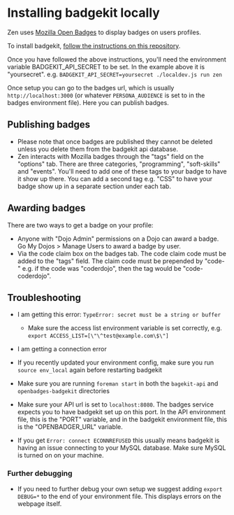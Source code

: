 # Installing badgekit locally

Zen uses [Mozilla Open Badges](http://badgekit.openbadges.org/) to display badges on users profiles.

To install badgekit, [follow the instructions on this repository](https://github.com/mozilla/openbadges-badgekit/wiki/BadgeKit-Self-Hosting-Guide).

Once you have followed the above instructions, you'll need the environment variable BADGEKIT_API_SECRET to be set. In the example above it is "yoursecret". e.g. `BADGEKIT_API_SECRET=yoursecret ./localdev.js run zen`

Once setup you can go to the badges url, which is usually `http://localhost:3000` (or whatever `PERSONA_AUDIENCE` is set to in the badges environment file). Here you can publish badges.

## Publishing badges

* Please note that once badges are published they cannot be deleted unless you delete them from the badgekit api database.
* Zen interacts with Mozilla badges through the "tags" field on the "options" tab. There are three categories, "programming", "soft-skills" and "events". You'll need to add one of these tags to your badge to have it show up there. You can add a second tag e.g. "CSS" to have your badge show up in a separate section under each tab.

## Awarding badges

There are two ways to get a badge on your profile:

* Anyone with "Dojo Admin" permissions on a Dojo can award a badge. Go My Dojos > Manage Users to award a badge by user.
* Via the code claim box on the badges tab. The code claim code must be added to the "tags" field. The claim code must be prepended by "code-" e.g. if the code was "coderdojo", then the tag would be "code-coderdojo".

## Troubleshooting
* I am getting this error: `TypeError: secret must be a string or buffer`
  * Make sure the access list environment variable is set correctly, e.g.
  `export ACCESS_LIST=[\"\^test@example.com\$\"]`

* I am getting a connection error
 * If you recently updated your environment config, make sure you run `source env_local` again before restarting badgekit
 * Make sure you are running `foreman start` in both the `bagekit-api` and `openbadges-badgekit` directories
 * Make sure your API url is set to `localhost:8080`. The badges service expects you to have badgekit set up on this port. In the API environment file, this is the "PORT" variable, and in the badgekit environment file, this is the "OPENBADGER_URL" variable. 
 * If you get `Error: connect ECONNREFUSED` this usually means badgekit is having an issue connecting to your MySQL database. Make sure MySQL is turned on on your machine.

### Further debugging

* If you need to further debug your own setup we suggest adding `export DEBUG=*` to the end of your environment file. This displays errors on the webpage itself.

